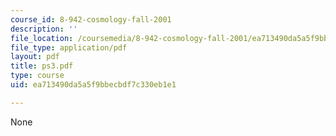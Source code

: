 ```yaml
---
course_id: 8-942-cosmology-fall-2001
description: ''
file_location: /coursemedia/8-942-cosmology-fall-2001/ea713490da5a5f9bbecbdf7c330eb1e1_ps3.pdf
file_type: application/pdf
layout: pdf
title: ps3.pdf
type: course
uid: ea713490da5a5f9bbecbdf7c330eb1e1

---
```

None